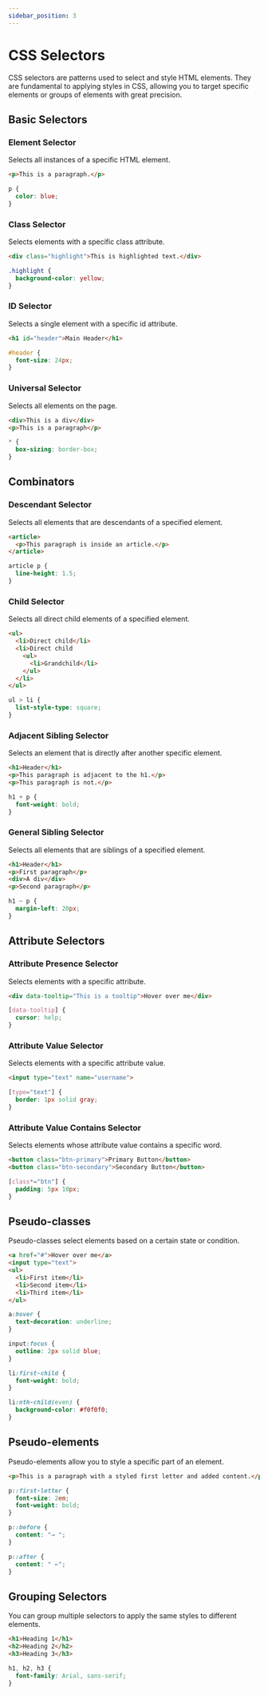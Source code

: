```yaml
---
sidebar_position: 3
---
```


# CSS Selectors

CSS selectors are patterns used to select and style HTML elements. They are fundamental to applying styles in CSS, allowing you to target specific elements or groups of elements with great precision.

## Basic Selectors

### Element Selector

Selects all instances of a specific HTML element.

```html
<p>This is a paragraph.</p>
```

```css
p {
  color: blue;
}
```

### Class Selector

Selects elements with a specific class attribute.

```html
<div class="highlight">This is highlighted text.</div>
```

```css
.highlight {
  background-color: yellow;
}
```

### ID Selector

Selects a single element with a specific id attribute.

```html
<h1 id="header">Main Header</h1>
```

```css
#header {
  font-size: 24px;
}
```

### Universal Selector

Selects all elements on the page.

```html
<div>This is a div</div>
<p>This is a paragraph</p>
```

```css
* {
  box-sizing: border-box;
}
```

## Combinators

### Descendant Selector

Selects all elements that are descendants of a specified element.

```html
<article>
  <p>This paragraph is inside an article.</p>
</article>
```

```css
article p {
  line-height: 1.5;
}
```

### Child Selector

Selects all direct child elements of a specified element.

```html
<ul>
  <li>Direct child</li>
  <li>Direct child
    <ul>
      <li>Grandchild</li>
    </ul>
  </li>
</ul>
```

```css
ul > li {
  list-style-type: square;
}
```

### Adjacent Sibling Selector

Selects an element that is directly after another specific element.

```html
<h1>Header</h1>
<p>This paragraph is adjacent to the h1.</p>
<p>This paragraph is not.</p>
```

```css
h1 + p {
  font-weight: bold;
}
```

### General Sibling Selector

Selects all elements that are siblings of a specified element.

```html
<h1>Header</h1>
<p>First paragraph</p>
<div>A div</div>
<p>Second paragraph</p>
```

```css
h1 ~ p {
  margin-left: 20px;
}
```

## Attribute Selectors

### Attribute Presence Selector

Selects elements with a specific attribute.

```html
<div data-tooltip="This is a tooltip">Hover over me</div>
```

```css
[data-tooltip] {
  cursor: help;
}
```

### Attribute Value Selector

Selects elements with a specific attribute value.

```html
<input type="text" name="username">
```

```css
[type="text"] {
  border: 1px solid gray;
}
```

### Attribute Value Contains Selector

Selects elements whose attribute value contains a specific word.

```html
<button class="btn-primary">Primary Button</button>
<button class="btn-secondary">Secondary Button</button>
```

```css
[class*="btn"] {
  padding: 5px 10px;
}
```

## Pseudo-classes

Pseudo-classes select elements based on a certain state or condition.

```html
<a href="#">Hover over me</a>
<input type="text">
<ul>
  <li>First item</li>
  <li>Second item</li>
  <li>Third item</li>
</ul>
```

```css
a:hover {
  text-decoration: underline;
}

input:focus {
  outline: 2px solid blue;
}

li:first-child {
  font-weight: bold;
}

li:nth-child(even) {
  background-color: #f0f0f0;
}
```

## Pseudo-elements

Pseudo-elements allow you to style a specific part of an element.

```html
<p>This is a paragraph with a styled first letter and added content.</p>
```

```css
p::first-letter {
  font-size: 2em;
  font-weight: bold;
}

p::before {
  content: "→ ";
}

p::after {
  content: " ←";
}
```

## Grouping Selectors

You can group multiple selectors to apply the same styles to different elements.

```html
<h1>Heading 1</h1>
<h2>Heading 2</h2>
<h3>Heading 3</h3>
```

```css
h1, h2, h3 {
  font-family: Arial, sans-serif;
}
```
